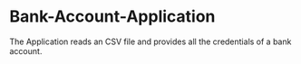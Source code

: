 # Bank-Account-Application
The Application reads an CSV file and provides all the credentials of a bank account.
